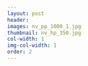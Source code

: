 ```yaml
---
layout: post
header: 
images: nv_pp_1000_1.jpg
thumbnail: nv_hp_350.jpg
col-width: 1
img-col-width: 1
order: 2
---
```

